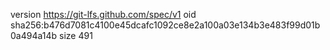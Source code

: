 version https://git-lfs.github.com/spec/v1
oid sha256:b476d7081c4100e45dcafc1092ce8e2a100a03e134b3e483f99d01b0a494a14b
size 491
